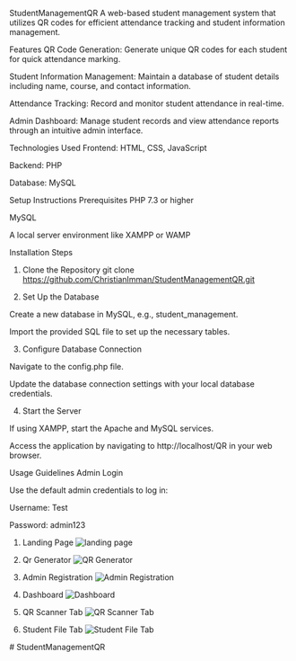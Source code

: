 StudentManagementQR
A web-based student management system that utilizes QR codes for efficient attendance tracking and student information management.​

Features
QR Code Generation: Generate unique QR codes for each student for quick attendance marking.

Student Information Management: Maintain a database of student details including name, course, and contact information.

Attendance Tracking: Record and monitor student attendance in real-time.

Admin Dashboard: Manage student records and view attendance reports through an intuitive admin interface.

Technologies Used
Frontend: HTML, CSS, JavaScript

Backend: PHP

Database: MySQL

Setup Instructions
Prerequisites
PHP 7.3 or higher

MySQL

A local server environment like XAMPP or WAMP​

Installation Steps
1. Clone the Repository
git clone https://github.com/ChristianImman/StudentManagementQR.git

2. Set Up the Database

Create a new database in MySQL, e.g., student_management.

Import the provided SQL file to set up the necessary tables.​

3. Configure Database Connection

Navigate to the config.php file.

Update the database connection settings with your local database credentials.​

4. Start the Server

If using XAMPP, start the Apache and MySQL services.

Access the application by navigating to http://localhost/QR in your web browser.

Usage Guidelines
Admin Login

Use the default admin credentials to log in:​

Username: Test

Password: admin123


1. Landing Page
![landing page](https://github.com/user-attachments/assets/f88f1698-d6aa-462e-8ea8-34261fbb01bc)


2. Qr Generator
![QR Generator](https://github.com/user-attachments/assets/f50c6f31-6b04-42e5-af72-fc4172211eeb)


3. Admin Registration
![Admin Registration](https://github.com/user-attachments/assets/3678c51a-741b-42ea-93f2-5756a78e3a55)


4. Dashboard
![Dashboard](https://github.com/user-attachments/assets/bef84435-a70c-495c-bb4a-197a99fbdcd6)


5. QR Scanner Tab
![QR Scanner Tab](https://github.com/user-attachments/assets/1df981c4-4d7b-4c1b-bd52-bd688a45e349)


6. Student File Tab
![Student File Tab](https://github.com/user-attachments/assets/3f990628-7823-4e87-80f1-e6c5c07a969f)

#   S t u d e n t M a n a g e m e n t Q R  
 